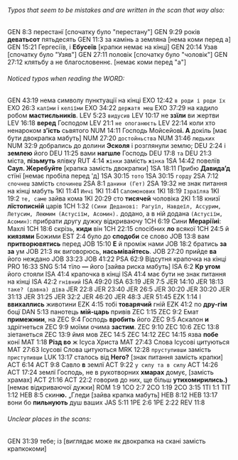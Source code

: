 ###### Typos that seem to be mistakes and are written in the scan that way also:
GEN 8:3 перестанї [спочатку було "перестану"]
GEN 9:29 років **деватьсот** пятьдесять
GEN 11:3 за камінь а земляна [нема коми перед а]
GEN 15:21 Гергесіїв, і **Ебусеїв** [крапки немає на кінці]
GEN 20:14 Узав [спочатку було "Узяв"]
GEN 27:11 половік [спочатку було "чоловік"]
GEN 27:12 клятьбу а не благословеннє. [немає коми перед "а"]

###### Noticed typos when reading the WORD:
GEN 43:19 нема символу пунктуації на кінці
EXO 12:42 `в роди і роди їх`
EXO 26:3 `калїми` і `келіїми`
EXO 34:22 `держатя меш`
EXO 37:29 на кадило робом **мастиєльників**.
LEV 5:23 `видусив`
LEV 10:17 не **ззїли** ви жертви
LEV 16:18 **веред** Господом
LEV 21:1 `не опоганюєть`
LEV 22:14 коли хто ненароком **зʼість** сьвятого
NUM 14:11 Господь Мойсейов**і. А** докіль [має бути двокрапка мабуть]
NUM 27:20 `достойньства`
NUM 31:46 `людьких`
NUM 32:9 добрались до долини **Эсколя** і розглянули землю;
DEU 2:24 і **землею** його
DEU 11:25 вами **нагшле** Господь
DEU 17:8 `та`
DEU 21:3 міста, **пізьмуть** ялівку
RUT 4:14 `жінки` замість `жінка`
1SA 14:42 повелїв **Саул. Жеребуйте** [крапка замість двокрапки]
1SA 18:11 Прибю **Давидаʼд** стїнї [немає пробіла перед 'д]
1SA 30:15 `тото`
1SA 30:15 `горду`
2SA 7:12 `спочнеш` замість `спочинеш`
2SA 8:1 `данини (Гет)`
2SA 19:32 не знак питання на кінці мабуть
1KI 11:41 `Инчі`
1KI 11:41 `Саломонових`
1KI 18:19 `Ізраїляа`
1KI 19:2 `те, саме` зайва кома
1KI 20:29 сто **тисячей** чоловіка
2KI 1:18 книзї **лїстописній** царів
1CH 1:32 `(Сини Деданові: Рагуїл, Навдеїл, Ассурим, Летусим, Леюмим (Астусіїм, Асомин).` додано, а в ній додана `(Астусіїм, Асомин)`: прибрати другу дужку відкриваючу
1CH 6:19 Сини **Мераріїиі**: Махлі
1CH 18:6 скрізь, **киди** він
1CH 22:15 спосібних **ло** всякої
1CH 24:5 й **киязями** Божими
EST 2:4 було до **сподоби** се слово
JOB 13:8 вам **притворювятись** перед
JOB 15:10 **Е** й проміж нами
JOB 18:2 братись **за за** ум
JOB 21:3 як виговорюсь, **насьмівайтесь**.
JOB 27:20 прийде **ва** його неждано
JOB 33:23
JOB 41:22
PSA 62:9 Відсутня крапочка на кінці
PRO 16:33
SNG 5:14 тїло **—** його [зайва риска мабуть]
ISA 6:2 **Кр угом** його стояли
ISA 41:4 крапочка в кінці
ISA 41:4 має бути не знак питання на кінці
ISA 42:2 `гнівний`
ISA 49:20
ISA 63:19
JER 7:5
JER 14:10
JER 18:13 `таке? (давна) дїва`
JER 22:8
JER 23:40
JER 26:5
JER 30:20
JER 30:20
JER 31:13
JER 31:25
JER 32:2
JER 46:20
JER 48:3
JER 51:45
EZK 1:14 І **ввихаллись** животини
EZK 4:15 тобі **товарячий** гній
EZK 41:2 по **дру-гім** боцї
DAN 5:13 панотець **мій-царь** привів
ZEC 1:15
ZEC 9:2 Емат **примежнии**, на
ZEC 9:4 Господь **вробить** його
ZEC 9:5 Аскалон **и** здрігнеться
ZEC 9:9 моїми очима **застим**.
ZEC 9:10
ZEC 10:6
ZEC 13:8 зіетанеться
ZEC 13:9 ймя мов
ZEC 14:5
ZEC 14:12
ZEC 14:15 язва **побе** конї
MAT 1:18 **Різд во** ж Ісуса Христа
MAT 27:43 Слова Ісусові цитуються
MAT 27:63 Ісусові Слова цитуються
MRK 12:28 `пруступивши` замість `приступивши`
LUK 13:17 сталось від **Него?** [знак питання замість крапки]
ACT 6:14
ACT 9:8 Савло **в** землї
ACT 9:22 `у силу та в силу`
ACT 14:26
ACT 17:24 землї Господь, не в рукотворних **хмарах** домує, [замість храмах]
ACT 21:16
ACT 22:2 говорив до них, ще більш **утихомирились.)** [немає відкриваючої дужки]
ROM 1:9
1CO 2:7
2CO 1:19
2CO 3:15
1TI 1:1
TIT 1:12
HEB 8:5 скин**ю.** „Гледи [зайва крапка мабуть]
HEB 8:12
HEB 13:17 вони бо **пильнують** душ ваших
JAS 5:11
1PE 2:6
1PE 2:22
REV 11:8

###### Unclear places in the scans:
GEN 31:39 тебе; із [виглядає може як двокрапка на скані замість крапкокоми]